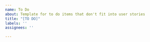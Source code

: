 ```yaml
---
name: To Do
about: Template for to do items that don't fit into user stories
title: "[TO DO]"
labels: ''
assignees: ''

---
```



